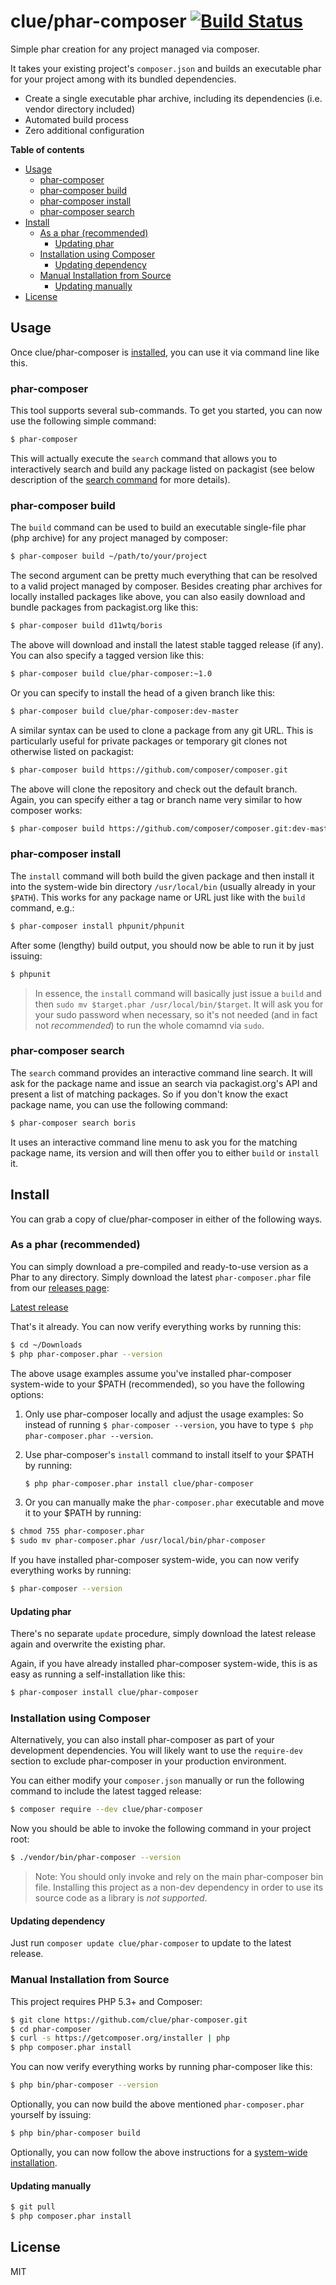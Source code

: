 # clue/phar-composer [![Build Status](https://travis-ci.org/clue/phar-composer.png?branch=master)](https://travis-ci.org/clue/phar-composer)

Simple phar creation for any project managed via composer.

It takes your existing project's `composer.json` and builds an executable phar
for your project among with its bundled dependencies.

* Create a single executable phar archive, including its dependencies (i.e. vendor directory included)
* Automated build process
* Zero additional configuration

**Table of contents**

* [Usage](#usage)
  * [phar-composer](#phar-composer)
  * [phar-composer build](#phar-composer-build)
  * [phar-composer install](#phar-composer-install)
  * [phar-composer search](#phar-composer-search)
* [Install](#install)
  * [As a phar (recommended)](#as-a-phar-recommended)
    * [Updating phar](#updating-phar)
  * [Installation using Composer](#installation-using-composer)
    * [Updating dependency](#updating-dependency)
  * [Manual Installation from Source](#manual-installation-from-source)
    * [Updating manually](#updating-manually)
* [License](#license)

## Usage

Once clue/phar-composer is [installed](#install), you can use it via command line like this.

### phar-composer

This tool supports several sub-commands. To get you started, you can now use the following simple command:

```bash
$ phar-composer
```

This will actually execute the `search` command that allows you to interactively search and build any package
listed on packagist (see below description of the [search command](#phar-composer-search) for more details).

### phar-composer build

The `build` command can be used to build an executable single-file phar (php archive) for any project
managed by composer:

```bash
$ phar-composer build ~/path/to/your/project
```

The second argument can be pretty much everything that can be resolved to a valid project managed by composer.
Besides creating phar archives for locally installed packages like above, you can also easily download and
bundle packages from packagist.org like this:

```bash
$ phar-composer build d11wtq/boris
```

The above will download and install the latest stable tagged release (if any).
You can also specify a tagged version like this:

```bash
$ phar-composer build clue/phar-composer:~1.0
```

Or you can specify to install the head of a given branch like this:

```bash
$ phar-composer build clue/phar-composer:dev-master
```

A similar syntax can be used to clone a package from any git URL. This is particularly
useful for private packages or temporary git clones not otherwise listed on packagist:

```bash
$ phar-composer build https://github.com/composer/composer.git
```

The above will clone the repository and check out the default branch.
Again, you can specify either a tag or branch name very similar to how composer works:

```bash
$ phar-composer build https://github.com/composer/composer.git:dev-master
```

### phar-composer install

The `install` command will both build the given package and then
install it into the system-wide bin directory `/usr/local/bin` (usually already
in your `$PATH`). This works for any package name or URL just like with the
`build` command, e.g.:

```bash
$ phar-composer install phpunit/phpunit
```

After some (lengthy) build output, you should now be able to run it by just issuing:

```bash
$ phpunit
```

> In essence, the `install` command will basically just issue a `build` and then
`sudo mv $target.phar /usr/local/bin/$target`. It will ask you for your sudo password
when necessary, so it's not needed (and in fact not *recommended*) to run the whole
comamnd via `sudo`.

### phar-composer search

The `search` command provides an interactive command line search.
It will ask for the package name and issue an search via packagist.org's API and
present a list of matching packages. So if you don't know the exact package name,
you can use the following command:

```bash
$ phar-composer search boris
```

It uses an interactive command line menu to ask you for the matching package name,
its version and will then offer you to either `build` or `install` it.

## Install

You can grab a copy of clue/phar-composer in either of the following ways.

### As a phar (recommended)

You can simply download a pre-compiled and ready-to-use version as a Phar
to any directory.
Simply download the latest `phar-composer.phar` file from our
[releases page](https://github.com/clue/phar-composer/releases):

[Latest release](https://github.com/clue/phar-composer/releases/latest)

That's it already. You can now verify everything works by running this:

```bash
$ cd ~/Downloads
$ php phar-composer.phar --version
```

The above usage examples assume you've installed phar-composer system-wide to your $PATH (recommended),
so you have the following options:

1.  Only use phar-composer locally and adjust the usage examples: So instead of
    running `$ phar-composer --version`, you have to type `$ php phar-composer.phar --version`.

2.  Use phar-composer's `install` command to install itself to your $PATH by running:

    ```bash
    $ php phar-composer.phar install clue/phar-composer
    ```

3.  Or you can manually make the `phar-composer.phar` executable and move it to your $PATH by running:

   ```bash
   $ chmod 755 phar-composer.phar
   $ sudo mv phar-composer.phar /usr/local/bin/phar-composer
   ```

If you have installed phar-composer system-wide, you can now verify everything works by running:

```bash
$ phar-composer --version
```

#### Updating phar

There's no separate `update` procedure, simply download the latest release again
and overwrite the existing phar.

Again, if you have already installed phar-composer system-wide, this is as easy as
running a self-installation like this:

```bash
$ phar-composer install clue/phar-composer
```

### Installation using Composer

Alternatively, you can also install phar-composer as part of your development dependencies.
You will likely want to use the `require-dev` section to exclude phar-composer in your production environment.

You can either modify your `composer.json` manually or run the following command to include the latest tagged release:

```bash
$ composer require --dev clue/phar-composer
```

Now you should be able to invoke the following command in your project root:

```bash
$ ./vendor/bin/phar-composer --version
```

> Note: You should only invoke and rely on the main phar-composer bin file.
Installing this project as a non-dev dependency in order to use its
source code as a library is *not supported*.

#### Updating dependency

Just run `composer update clue/phar-composer` to update to the latest release.

### Manual Installation from Source

This project requires PHP 5.3+ and Composer:

```bash
$ git clone https://github.com/clue/phar-composer.git
$ cd phar-composer
$ curl -s https://getcomposer.org/installer | php
$ php composer.phar install
```

You can now verify everything works by running phar-composer like this:

```bash
$ php bin/phar-composer --version
```

Optionally, you can now build the above mentioned `phar-composer.phar` yourself by issuing:

```bash
$ php bin/phar-composer build
```

Optionally, you can now follow the above instructions for a [system-wide installation](#as-a-phar-recommended).


#### Updating manually

```bash
$ git pull
$ php composer.phar install
```

## License

MIT
